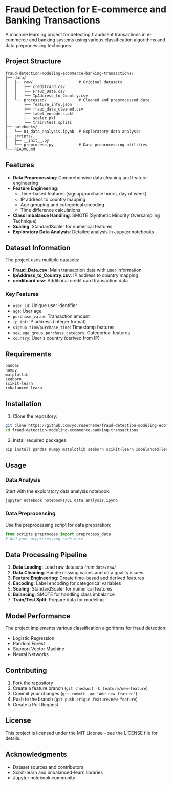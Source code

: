 # Fraud Detection for E-commerce and Banking Transactions

A machine learning project for detecting fraudulent transactions in e-commerce and banking systems using various classification algorithms and data preprocessing techniques.

## Project Structure

```
fraud-detection-modeling-ecommerce-banking-transactions/
├── data/
│   ├── raw/                    # Original datasets
│   │   ├── creditcard.csv
│   │   ├── Fraud_Data.csv
│   │   └── IpAddress_to_Country.csv
│   └── processed/              # Cleaned and preprocessed data
│       ├── feature_info.json
│       ├── fraud_data_cleaned.csv
│       ├── label_encoders.pkl
│       ├── scaler.pkl
│       └── train/test splits
├── notebooks/
│   └── 01_data_analysis.ipynb  # Exploratory data analysis
├── scripts/
│   ├── __init__.py
│   └── preprocess.py           # Data preprocessing utilities
└── README.md
```

## Features

- **Data Preprocessing**: Comprehensive data cleaning and feature engineering
- **Feature Engineering**: 
  - Time-based features (signup/purchase hours, day of week)
  - IP address to country mapping
  - Age grouping and categorical encoding
  - Time difference calculations
- **Class Imbalance Handling**: SMOTE (Synthetic Minority Oversampling Technique)
- **Scaling**: StandardScaler for numerical features
- **Exploratory Data Analysis**: Detailed analysis in Jupyter notebooks

## Dataset Information

The project uses multiple datasets:
- **Fraud_Data.csv**: Main transaction data with user information
- **IpAddress_to_Country.csv**: IP address to country mapping
- **creditcard.csv**: Additional credit card transaction data

### Key Features
- `user_id`: Unique user identifier
- `age`: User age
- `purchase_value`: Transaction amount
- `ip_int`: IP address (integer format)
- `signup_time`/`purchase_time`: Timestamp features
- `sex`, `age_group`, `purchase_category`: Categorical features
- `country`: User's country (derived from IP)

## Requirements

```
pandas
numpy
matplotlib
seaborn
scikit-learn
imbalanced-learn
```

## Installation

1. Clone the repository:
```bash
git clone https://github.com/yourusername/fraud-detection-modeling-ecommerce-banking-transactions.git
cd fraud-detection-modeling-ecommerce-banking-transactions
```

2. Install required packages:
```bash
pip install pandas numpy matplotlib seaborn scikit-learn imbalanced-learn
```

## Usage

### Data Analysis
Start with the exploratory data analysis notebook:
```bash
jupyter notebook notebooks/01_data_analysis.ipynb
```

### Data Preprocessing
Use the preprocessing script for data preparation:
```python
from scripts.preprocess import preprocess_data
# Add your preprocessing code here
```

## Data Processing Pipeline

1. **Data Loading**: Load raw datasets from `data/raw/`
2. **Data Cleaning**: Handle missing values and data quality issues
3. **Feature Engineering**: Create time-based and derived features
4. **Encoding**: Label encoding for categorical variables
5. **Scaling**: StandardScaler for numerical features
6. **Balancing**: SMOTE for handling class imbalance
7. **Train/Test Split**: Prepare data for modeling

## Model Performance

The project implements various classification algorithms for fraud detection:
- Logistic Regression
- Random Forest
- Support Vector Machine
- Neural Networks

## Contributing

1. Fork the repository
2. Create a feature branch (`git checkout -b feature/new-feature`)
3. Commit your changes (`git commit -am 'Add new feature'`)
4. Push to the branch (`git push origin feature/new-feature`)
5. Create a Pull Request

## License

This project is licensed under the MIT License - see the LICENSE file for details.

## Acknowledgments

- Dataset sources and contributors
- Scikit-learn and imbalanced-learn libraries
- Jupyter notebook community